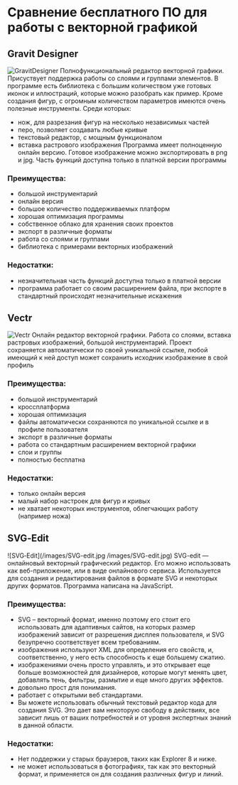 # Сравнение бесплатного ПО для работы с векторной графикой
## Gravit Designer
![GravitDesigner](/Images/GravitDesigner.png)
Полнофункциональный редактор векторной графики. Присуствует поддержка работы со слоями и группами элементов. В программе есть библиотека с большим количеством уже готовых иконок и иллюстраций, которые можно разобрать как пример. Кроме создания фигур, с огромным количеством параметров имеются очень полезные инструменты. Среди которых:
- нож, для разрезания фигур на несколько независимых частей
- перо, позволяет создавать любые кривые
- текстовый редактор, с мощным функционалом
- вставка растрового изображения
Программа имеет полноценную онлайн версию. Готовое изображение можно экспортировать в png и jpg. Часть функций доступна только в платной версии программы
### Преимущества:
- большой инструментарий
- онлайн версия
- большое количество поддерживаемых платформ
- хорошая оптимизация программы
- собственное облако для хранения своих проектов
- экспорт в различные форматы
- работа со слоями и группами
- библиотека с примерами векторных изображений
### Недостатки:
- незначительная часть функций доступна только в платной версии
- программа работает со своим расширением файла, при экспорте в стандартный происходят незначительные искажения
## Vectr
![Vectr](/Images/Vectr.png)
Онлайн редактор векторной графики. Работа со слоями, вставка растровых изображений, большой инструментарий. Проект сохраняется автоматически по своей уникальной ссылке, любой имеющий к ней доступ может сохранить исходник изображение в свой профиль
### Преимущества:
- большой инструментарий
- кроссплатформа
- хорошая оптимизация
- файлы автоматически сохраняются по уникальной ссылке и в профиле пользователя
- экспорт в различные форматы
- работа со стандартным расширением векторной графики
- слои и группы
- полностью бесплатна
### Недостатки:
- только онлайн версия
- малый набор настроек для фигур и кривых
- не хватает некоторых инструментов, облегчающих работу (например ножа)
## SVG‑Edit
![SVG‑Edit](/images/SVG-edit.jpg /images/SVG-edit.jpg)
SVG-edit — онлайновый векторный графический редактор. Его можно использовать как веб-приложение, или в виде онлайнового сервиса. Используется для создания и редактирования файлов в формате SVG и некоторых других форматов. Программа написана на JavaScript.
### Преимущества:
- SVG – векторный формат, именно поэтому его стоит его использовать для адаптивных сайтов, на которых размер изображений зависит от разрешения дисплея пользователя, и SVG безупречно соответствует всем требованиям.
- изображения используют XML для определения его свойств, и, соответственно, у него есть способность к еще большему сжатию.
- изображениями очень просто управлять, и это открывает еще больше возможностей для дизайнеров, которые могут менять цвет, добавлять тень, фильтры, размытие и еще много других эффектов.
- довольно прост для понимания.
- работает с открытыми веб стандартами.
- Вы можете использовать обычный текстовый редактор кода для создания SVG. Это дает вам некоторую свободу в действиях, все зависит лишь от ваших потребностей и от уровня экспертных знаний в данной области.
### Недостатки:
- Нет поддержки у старых браузеров, таких как Explorer 8 и ниже.
- не может использоваться в фотографиях, так как это векторный формат, и применяется он для создания различных фигур и линий.
